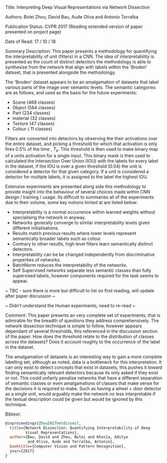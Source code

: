 
Title:  Interpreting Deep Visual Representations via Network Dissection

Authors:  Bolei Zhou, David Bau, Aude Oliva and Antonio Torralba

Publication Status:  CVPR 2017 (Reading extended version of paper presented on
project page)

Date of Read: 17 / 10 / 18

Summary Description: This paper presents a methodology for quantifying the
interpretability of unit (filters) in a CNN. The idea of interpretability is
presented as the count of distinct detectors the methodology is able to
synthesise from the network that align with labels within the 'Broden'
dataset, that is presented alongside the methodology.

The 'Broden' dataset appears to be an amalgamation of datasets that label
various parts of the image over semantic levels. The semantic categories are
as follows, and used as the basis for the future experiments:

 - Scene (468 classes)
 - Object (584 classes)
 - Part (234 classes)
 - material (32 classes)
 - Texture (47 classes)
 - Colour ( 11 classes)

Filters are converted into detectors by observing the their activations over
the entire dataset, and picking a threshold for which that activation is only
fires 0.5% of the time , $T_k$. This threshold is then used to make binary map
of a units activation for a single input. This binary mask is then used to
calculated the Intersection Over Union (IOU) with the labels for every label in
the dataset, if the IOU is over a given threshold (0.04) the unit is considered
a detector for that given category. If a unit is considered a detector for
multiple labels, it is assigned to the label the highest IOU.

Extensive experiments are presented along side this methodology to provide
insight into the behaviour of several choices made within CNN design /
training / usage. Its difficult to summaries all of the experiments due to
their volume, some key notions hinted at are listed below:

 - Interpretability is a normal occurrence within learned weights without
   specialising the network in anyway.
 - Networks generally converge to similar interpretability levels given
   different initialisations.
 - Results match previous results where lower levels represent semantically
   broader labels such as colour.
 - Contrary to other results, high level filters learn semantically distinct
   detectors.
 - Interpretability can be be changed independently from discriminative
   properties of networks.
 - BatchNorm reduces the interpretability of the networks.
 - Self Supervised networks separate less semantic classes than fully supervised
   labels, however components required for the task seems to appear.

~ TBC - sure there is more but difficult to list on first reading, will update
after paper discussion ~

~ Didn't understand the Human experiments, need to re-read ~


Comment: This paper presents an very complete set of experiments, that is
admirable for the breadth of questions they address comprehensively. The
network dissection technique is simple to follow, however appears dependant of
several thresholds, this referenced in the discussion section of the paper.
How does the threshold relate to the distribution of classes across the
datasets? Does it account roughly to the occurrence of the label in the
dataset.

The amalgamation of datasets is an interesting way to gain a more complete
labelling set, although as noted, data is a bottleneck for this interpretation.
It can only exist to detect concepts that exist in datasets, this pushes it
toward finding semantically relevant detectors because its only asked if they
exist or not. This could unfairly penalise networks that have a different
separation of semantic classes or even amalgamations of classes that make sense
for the decisions it is required to make. Such as having a wheel + door
detector as a single unit, would arguably make the network no less
interpretable if the textual description could be given but would be ignored by
this technique.


Bibtext:

``` bibtex
@inproceedings{Zhou2017netdissect,
  title={Network Dissection: Quantifying Interpretability of Deep
         Visual Representations},
  author={Bau, David and Zhou, Bolei and Khosla, Aditya
          and Oliva, Aude and Torralba, Antonio},
  booktitle={Computer Vision and Pattern Recognition},
  year={2017}
}
```
